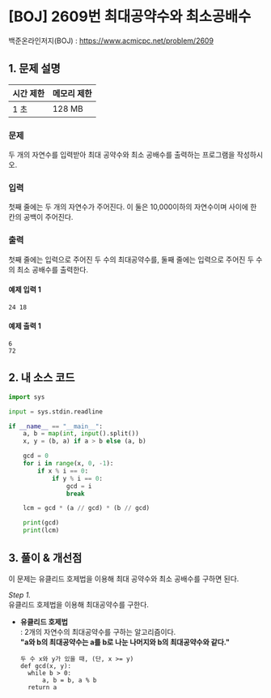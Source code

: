 # [BOJ] 2609번 최대공약수와 최소공배수

백준온라인저지(BOJ) :  https://www.acmicpc.net/problem/2609



## 1. 문제 설명

| 시간 제한 | 메모리 제한 | 
| :-------- | :---------- |
| 1 초      | 128 MB      | 

### 문제

두 개의 자연수를 입력받아 최대 공약수와 최소 공배수를 출력하는 프로그램을 작성하시오.

### 입력

첫째 줄에는 두 개의 자연수가 주어진다. 이 둘은 10,000이하의 자연수이며 사이에 한 칸의 공백이 주어진다.

### 출력

첫째 줄에는 입력으로 주어진 두 수의 최대공약수를, 둘째 줄에는 입력으로 주어진 두 수의 최소 공배수를 출력한다.


#### 예제 입력 1

```
24 18
```

#### 예제 출력 1

```
6
72
```


## 2. 내 소스 코드

```python
import sys

input = sys.stdin.readline

if __name__ == "__main__":
    a, b = map(int, input().split())
    x, y = (b, a) if a > b else (a, b)

    gcd = 0
    for i in range(x, 0, -1):
        if x % i == 0:
            if y % i == 0:
                gcd = i
                break

    lcm = gcd * (a // gcd) * (b // gcd)

    print(gcd)
    print(lcm)
```



## 3. 풀이 & 개선점

이 문제는 유클리드 호제법을 이용해 최대 공약수와 최소 공배수를 구하면 된다.

_Step 1._  
유클리드 호제법을 이용해 최대공약수를 구한다.

-   **유클리드 호제법**  
    : 2개의 자연수의 최대공약수를 구하는 알고리즘이다.  
    **"a와 b의 최대공약수는 a를 b로 나눈 나머지와 b의 최대공약수와 같다."**

    ```
    두 수 x와 y가 있을 때, (단, x >= y)
    def gcd(x, y):
      while b > 0:
          a, b = b, a % b
      return a